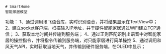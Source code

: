     # SmartHome
    智能家居模型

  功能：
  1、通过调用讯飞语音库，实时识别语音，并将结果显示在TextView中；
  2、建立socket客户端，扫描输入IP地址，并于硬件智能家居通过WiFi建立TCP通信；
  3、获取本地时间并传输到服务端；
  4、通过正则匹配识别出语音中对智能家居的操控指令，并将指令传输到服务端，对只能家居进行简单操控
  5、通过调用和风天气API，实时获取当地天气，并传输到硬件服务端，在OLED中显示；
  
  
